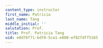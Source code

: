 ```yaml
---
content_type: instructor
first_name: Patricia
last_name: Tang
middle_initial: ''
salutation: Prof.
title: Prof. Patricia Tang
uid: e0d76f71-bdf0-5ca1-e880-ef82fdff5165
---
```

